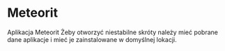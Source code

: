 # Meteorit
Aplikacja Meteorit
Żeby otworzyć niestabilne skróty należy mieć pobrane dane aplikacje i mieć je zainstalowane w domyślnej lokacji.
